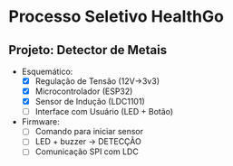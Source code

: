 # Processo Seletivo HealthGo

## Projeto: Detector de Metais

- Esquemático:
    - [X] Regulação de Tensão (12V->3v3)
    - [X] Microcontrolador (ESP32)
    - [X] Sensor de Indução (LDC1101)
    - [ ] Interface com Usuário (LED + Botão)

- Firmware:
    - [ ] Comando para iniciar sensor
    - [ ] LED + buzzer -> DETECÇÃO
    - [ ] Comunicação SPI com LDC
